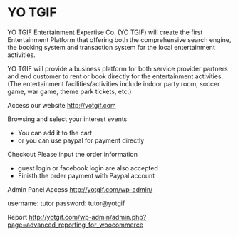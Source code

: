 # YO TGIF

YO TGIF Entertainment Expertise Co. (YO TGIF) will create the first Entertainment Platform that offering both the 
comprehensive search engine, the booking system and transaction system for the local entertainment activities. 

YO TGIF will provide a business platform for both service provider partners and end customer to rent or book directly 
for the entertainment activities. (The entertainment facilities/activities include indoor party room, soccer game, 
war game, theme park tickets, etc.) 

Access our website
http://yotgif.com

Browsing and select your interest events
- You can add it to the cart
- or you can use paypal for payment directly

Checkout
Please input the order information
- guest login or facebook login are also accepted
- Finisth the order payment with Paypal account


Admin Panel Access
http://yotgif.com/wp-admin/

username: tutor
password: tutor@yotgif

Report
http://yotgif.com/wp-admin/admin.php?page=advanced_reporting_for_woocommerce
